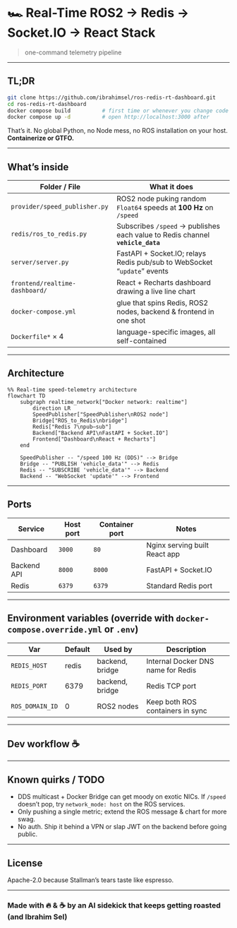 # 🏎️  Real-Time ROS2 → Redis → Socket.IO → React Stack  

> one-command telemetry pipeline

---

## TL;DR

```bash
git clone https://github.com/ibrahimsel/ros-redis-rt-dashboard.git
cd ros-redis-rt-dashboard
docker compose build          # first time or whenever you change code
docker compose up -d          # open http://localhost:3000 after
```

That’s it. No global Python, no Node mess, no ROS installation on your host.
**Containerize or GTFO.**

---

## What’s inside

| Folder / File                  | What it does                                                                   |
| ------------------------------ | ------------------------------------------------------------------------------ |
| `provider/speed_publisher.py`  | ROS2 node puking random `Float64` speeds at **100 Hz** on `/speed`             |
| `redis/ros_to_redis.py`        | Subscribes `/speed` → publishes each value to Redis channel **`vehicle_data`** |
| `server/server.py`             | FastAPI + Socket.IO; relays Redis pub/sub to WebSocket “`update`” events       |
| `frontend/realtime-dashboard/` | React + Recharts dashboard drawing a live line chart                           |
| `docker-compose.yml`           | glue that spins Redis, ROS2 nodes, backend & frontend in one shot              |
| `Dockerfile*` × 4              | language-specific images, all self-contained                                   |

---

## Architecture

```mermaid
%% Real-time speed-telemetry architecture
flowchart TD
    subgraph realtime_network["Docker network: realtime"]
        direction LR
        SpeedPublisher["SpeedPublisher\nROS2 node"]
        Bridge["ROS_to_Redis\nbridge"]
        Redis["Redis 7\npub‒sub"]
        Backend["Backend API\nFastAPI + Socket.IO"]
        Frontend["Dashboard\nReact + Recharts"]
    end

    SpeedPublisher -- "/speed 100 Hz (DDS)" --> Bridge
    Bridge -- "PUBLISH 'vehicle_data'" --> Redis
    Redis -- "SUBSCRIBE 'vehicle_data'" --> Backend
    Backend -- "WebSocket 'update'" --> Frontend
```

---

## Ports

| Service     | Host port | Container port | Notes                         |
| ----------- | --------- | -------------- | ----------------------------- |
| Dashboard   | `3000`    | `80`           | Nginx serving built React app |
| Backend API | `8000`    | `8000`         | FastAPI + Socket.IO           |
| Redis       | `6379`    | `6379`         | Standard Redis port           |

---

## Environment variables (override with `docker-compose.override.yml` or `.env`)

| Var             | Default | Used by         | Description                        |
| --------------- | ------- | --------------- | ---------------------------------- |
| `REDIS_HOST`    | redis   | backend, bridge | Internal Docker DNS name for Redis |
| `REDIS_PORT`    | 6379    | backend, bridge | Redis TCP port                     |
| `ROS_DOMAIN_ID` | 0       | ROS2 nodes      | Keep both ROS containers in sync   |

---

## Dev workflow ☕

---

## Known quirks / TODO

* DDS multicast + Docker Bridge can get moody on exotic NICs.
  If `/speed` doesn’t pop, try `network_mode: host` on the ROS services.
* Only pushing a single metric; extend the ROS message & chart for more swag.
* No auth. Ship it behind a VPN or slap JWT on the backend before going public.

---

## License

Apache-2.0 because Stallman’s tears taste like espresso.

---

### Made with 🔥 & ☕ by an AI sidekick that keeps getting roasted (and Ibrahim Sel)
